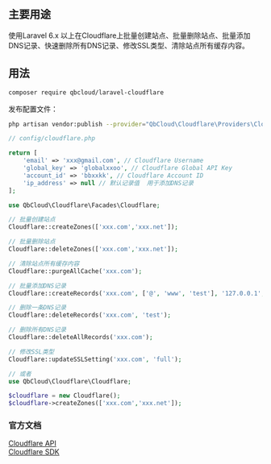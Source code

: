 ## 主要用途
使用Laravel 6.x 以上在Cloudflare上批量创建站点、批量删除站点、批量添加DNS记录、快速删除所有DNS记录、修改SSL类型、清除站点所有缓存内容。

## 用法
``` bash
composer require qbcloud/laravel-cloudflare
```

发布配置文件：
``` bash
php artisan vendor:publish --provider="QbCloud\Cloudflare\Providers\CloudflareServiceProvider"
```

```php
// config/cloudflare.php

return [
    'email' => 'xxx@gmail.com', // Cloudflare Username
    'global_key' => 'globalxxoo', // Cloudflare Global API Key
    'account_id' => 'bbxxkk', // Cloudflare Account ID
    'ip_address' => null // 默认记录值  用于添加DNS记录
];
```

```php
use QbCloud\Cloudflare\Facades\Cloudflare;

// 批量创建站点
Cloudflare::createZones(['xxx.com','xxx.net']);

// 批量删除站点
Cloudflare::deleteZones(['xxx.com','xxx.net']);

// 清除站点所有缓存内容
Cloudflare::purgeAllCache('xxx.com');

// 批量添加DNS记录
Cloudflare::createRecords('xxx.com', ['@', 'www', 'test'], '127.0.0.1', 'A');

// 删除一条DNS记录
Cloudflare::deleteRecords('xxx.com', 'test');

// 删除所有DNS记录
Cloudflare::deleteAllRecords('xxx.com');

// 修改SSL类型
Cloudflare::updateSSLSetting('xxx.com', 'full');

// 或者
use QbCloud\Cloudflare\Cloudflare;

$cloudflare = new Cloudflare();
$cloudflare->createZones(['xxx.com','xxx.net']);
```

### 官方文档

[Cloudflare API](https://developers.cloudflare.com/api/operations/zones-get)\
[Cloudflare SDK](https://github.com/cloudflare/cloudflare-php)
